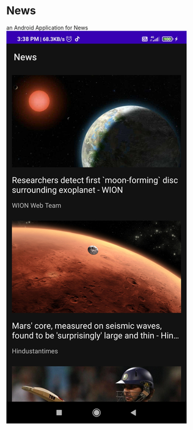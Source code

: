 # News
an Android Application for News
![alt text](https://github.com/Sawan-Kag/News/blob/master/Screenshot_2021-07-23-15-38-47-323_com.example.news.jpg)

